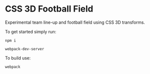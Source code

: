 # CSS 3D Football Field
Experimental team line-up and football field using CSS 3D transforms.

To get started simply run:

`npm i`

`webpack-dev-server`

To build use:

`webpack`